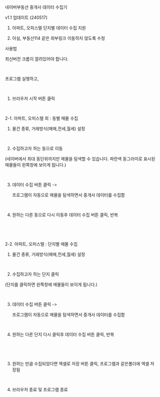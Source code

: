 네이버부동산 중개사 데이터 수집기

v1.1 업데이트 (240517)


1. 아파트, 오피스텔 단지별 데이터 수집 지원

2. 아실, 부동산114 같은 외부링크 이동하지 않도록 수정

사용법

최신버전 크롬이 깔려있어야 합니다.

​

프로그램 실행하고,

​

1. 브라우저 시작 버튼 클릭

​

2-1. 아파트, 오피스텔 외 : 동별 매물 수집

1) 물건 종류, 거래방식(매매,전세,월세) 설정

​

2) 수집하고자 하는 동으로 이동

(네이버에서 최대 동단위까지만 매물을 탐색할 수 있습니다. 파란색 동그라미로 표시된 매물들이 왼쪽창에 보이게 됩니다.)

​

3) 데이터 수집 버튼 클릭 ->

   프로그램이 자동으로 매물을 탐색하면서 중개사 데이터를 수집함

​

4) 원하는 다른 동으로 다시 이동후 데이터 수집 버튼 클릭, 반복

​

​

2-2. 아파트, 오피스텔 : 단지별 매물 수집

1) 물건 종류, 거래방식(매매,전세,월세) 설정

​

2) 수집하고자 하는 단지 클릭

(단지를 클릭하면 왼쪽창에 매물들이 보이게 됩니다.)

​

3) 데이터 수집 버튼 클릭 ->

   프로그램이 자동으로 매물을 탐색하면서 중개사 데이터를 수집함

​

4) 원하는 다른 단지 다시 클릭후 데이터 수집 버튼 클릭, 반복

​

​

3. 원하는 만큼 수집되었다면 엑셀로 저장 버튼 클릭, 프로그램과 같은폴더에 엑셀 저장됨

​

4. 브라우저 종료 및 프로그램 종료
